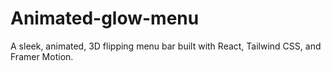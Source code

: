 # Animated-glow-menu
A sleek, animated, 3D flipping menu bar built with React, Tailwind CSS, and Framer Motion.
